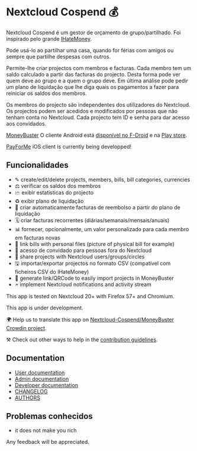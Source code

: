 # Nextcloud Cospend 💰

Nextcloud Cospend é um gestor de orçamento de grupo/partilhado. Foi inspirado pelo grande [IHateMoney](https://github.com/spiral-project/ihatemoney/).

Pode usá-lo ao partilhar uma casa, quando for férias com amigos ou sempre que partilhe despesas com outros.

Permite-lhe criar projectos com membros e facturas. Cada membro tem um saldo calculado a partir das facturas do projecto. Desta forma pode ver quem deve ao grupo e a quem o grupo deve. Em última análise pode pedir um plano de liquidação que lhe diga quais os pagamentos a fazer para reiniciar os saldos dos membros.

Os membros do projecto são independentes dos utilizadores do Nextcloud. Os projectos podem ser acedidos e modificados por pessoas que não tenham conta no Nextcloud. Cada projecto tem ID e senha para dar acesso aos convidados.

[MoneyBuster](https://gitlab.com/eneiluj/moneybuster) O cliente Android está [disponível no F-Droid](https://f-droid.org/packages/net.eneiluj.moneybuster/) e na [Play store](https://play.google.com/store/apps/details?id=net.eneiluj.moneybuster).

[PayForMe](https://github.com/mayflower/PayForMe) iOS client is currently being developped!

## Funcionalidades

* ✎ create/edit/delete projects, members, bills, bill categories, currencies
* ⚖ verificar os saldos dos membros
* 🗠 exibir estatísticas do projecto
* ♻ exibir plano de liquidação
* 🎇 criar automaticamente facturas de reembolso a partir do plano de liquidação
* 🗓 criar facturas recorrentes (diárias/semanais/mensais/anuais)
* 📊 fornecer, opcionalmente, um valor personalizado para cada membro em facturas novas
* 🔗 link bills with personal files (picture of physical bill for example)
* 👩 acesso de convidado para pessoas fora do Nextcloud
* 👫 share projects with Nextcloud users/groups/circles
* 🖫 importar/exportar projectos no formato CSV (compatível com ficheiros CSV do IHateMoney)
* 🔗 generate link/QRCode to easily import projects in MoneyBuster
* 🗲 implement Nextcloud notifications and activity stream

This app is tested on Nextcloud 20+ with Firefox 57+ and Chromium.

This app is under development.

🌍 Help us to translate this app on [Nextcloud-Cospend/MoneyBuster Crowdin project](https://crowdin.com/project/moneybuster).

⚒ Check out other ways to help in the [contribution guidelines](https://gitlab.com/eneiluj/cospend-nc/blob/master/CONTRIBUTING.md).

## Documentation

* [User documentation](https://github.com/eneiluj/cospend-nc/blob/master/docs/user.md)
* [Admin documentation](https://github.com/eneiluj/cospend-nc/blob/master/docs/admin.md)
* [Developer documentation](https://github.com/eneiluj/cospend-nc/blob/master/docs/dev.md)
* [CHANGELOG](https://github.com/eneiluj/cospend-nc/blob/master/CHANGELOG.md#change-log)
* [AUTHORS](https://github.com/eneiluj/cospend-nc/blob/master/AUTHORS.md#authors)

## Problemas conhecidos

* it does not make you rich

Any feedback will be appreciated.